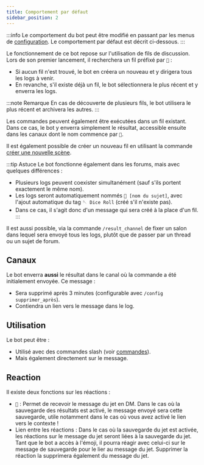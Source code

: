 ```yaml
---
title: Comportement par défaut
sidebar_position: 2
---
```


:::info
Le comportement du bot peut être modifié en passant par les menus de [configuration](../config/index.md). Le comportement par défaut est décrit ci-dessous.
:::

Le fonctionnement de ce bot repose sur l'utilisation de fils de discussion. Lors de son premier lancement, il recherchera un fil préfixé par `🎲` :

- Si aucun fil n'est trouvé, le bot en créera un nouveau et y dirigera tous les logs à venir.
- En revanche, s'il existe déjà un fil, le bot sélectionnera le plus récent et y enverra les logs.

:::note Remarque
En cas de découverte de plusieurs fils, le bot utilisera le plus récent et archivera les autres.
:::

Les commandes peuvent également être exécutées dans un fil existant. Dans ce cas, le bot y enverra simplement le résultat, accessible ensuite dans les canaux dont le nom commence par `🎲`.

Il est également possible de créer un nouveau fil en utilisant la commande [créer une nouvelle scène](../usage/index.md#créer-une-nouvelle-scène).

:::tip Astuce
Le bot fonctionne également dans les forums, mais avec quelques différences :
- Plusieurs logs peuvent coexister simultanément (sauf s'ils portent exactement le même nom).
- Les logs seront automatiquement nommés `🎲 [nom du sujet]`, avec l'ajout automatique du tag `🪡 Dice Roll` (créé s'il n'existe pas).
- Dans ce cas, il s'agit donc d'un message qui sera créé à la place d'un fil.
:::

Il est aussi possible, via la commande `/result_channel` de fixer un salon dans lequel sera envoyé tous les logs, plutôt que de passer par un thread ou un sujet de forum. 

## Canaux

Le bot enverra **aussi** le résultat dans le canal où la commande a été initialement envoyée. Ce message :

- Sera supprimé après 3 minutes (configurable avec `/config supprimer_après`).
- Contiendra un lien vers le message dans le log.

## Utilisation

Le bot peut être :

- Utilisé avec des commandes slash (voir [commandes](../usage/index.md)).
- Mais également directement sur le message.

## Reaction

Il existe deux fonctions sur les réactions :
- `📩` : Permet de recevoir le message du jet en DM. Dans le cas où la sauvegarde des résultats est activé, le message envoyé sera cette sauvegarde, utile notamment dans le cas où vous avez activé le lien vers le contexte !
- Lien entre les réactions : Dans le cas où la sauvegarde du jet est activée, les réactions sur le message du jet seront liées à la sauvegarde du jet. Tant que le bot a accès à l'émoji, il pourra réagir avec celui-ci sur le message de sauvegarde pour le lier au message du jet. Supprimer la réaction la supprimera également du message du jet.

